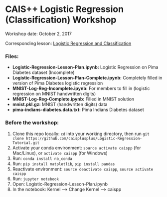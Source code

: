 # CAIS++ Logistic Regression (Classification) Workshop

Workshop date: October 2, 2017

Corresponding lesson: [Logistic Regression and Classification](http://caisplusplus.usc.edu/blog/curriculum/lesson3)

### Files:
* **Logistic-Regression-Lesson-Plan.ipynb:** Logistic Regression on Pima Diabetes dataset (Incomplete)
* **Logistic-Regression-Lesson-Plan-Complete.ipynb:** Completely filled in version of Pima Diabetes logistic regression
* **MNIST-Log-Reg-Incomplete.ipynb:** For members to fill in (logistic regression on MNIST handwritten digits)
* **MNIST-Log-Reg-Complete.ipynb:** Filled in MNIST solution
* **mnist.pkl.gz:** MNIST (handwritten digits) data
* **pima-indians-diabetes.data.txt:** Pima Indians Diabetes dataset


### Before the workshop:
1. Clone this repo locally: `cd` into your working directory, then run `git clone https://github.com/caisplusplus/Logistic-Regression-Tutorial.git`
2. Activate your conda environment: `source activate caispp` (for Mac/Linux), or `activate caispp` (for Windows)
3. Run: `conda install nb_conda`
4. Run: `pip install matplotlib`, `pip install pandas`
5. Reactivate environment: `source deactivate caispp`, `source activate caispp`
6. Run: `jupyter notebook`
7. Open: Logistic-Regression-Lesson-Plan.ipynb
8. In the notebook: Kernel --> Change Kernel --> caispp